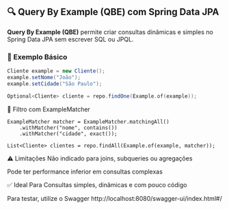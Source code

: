 ## 🔍 Query By Example (QBE) com Spring Data JPA

**Query By Example (QBE)** permite criar consultas dinâmicas e simples no Spring Data JPA sem escrever SQL ou JPQL.

### 🧪 Exemplo Básico
```java
Cliente example = new Cliente();
example.setNome("João");
example.setCidade("São Paulo");

Optional<Cliente> cliente = repo.findOne(Example.of(example));
```

🔧 Filtro com ExampleMatcher
```
ExampleMatcher matcher = ExampleMatcher.matchingAll()
    .withMatcher("nome", contains())
    .withMatcher("cidade", exact());

List<Cliente> clientes = repo.findAll(Example.of(example, matcher));

```

⚠️ Limitações
Não indicado para joins, subqueries ou agregações

Pode ter performance inferior em consultas complexas

✅ Ideal Para
Consultas simples, dinâmicas e com pouco código

Para testar, utilize o Swagger
http://localhost:8080/swagger-ui/index.html#/

